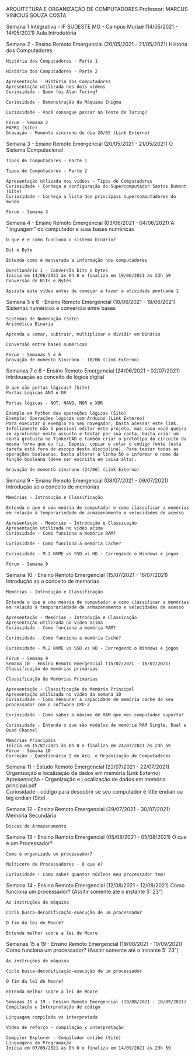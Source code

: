 ARQUITETURA E ORGANIZAÇÃO DE COMPUTADORES
Professor: MARCUS VINICIUS SOUZA COSTA

Semana 1 Integrativa - IF SUDESTE MG - Campus Muriaé (14/05/2021 - 14/05/2021)
  Aula Introdutória   

Semana 2 - Ensino Remoto Emergencial (20/05/2021 - 21/05/2021)
História dos Computadores

    História dos Computadores - Parte 1   

    História dos Computadores - Parte 2   

    Apresentação - História dos Computadores   
    Apresentação utilizada nos dois vídeos
    Curiosidade - Quem foi Alan Turing?   

    Curiosidade - Demonstração da Máquina Enigma   

    Curiosidade - Você consegue passar no Teste de Turing?   

    Fórum - Semana 2   
    PAPR1 (Site)   
    Gravação - Momento síncrono do dia 20/05 (Link Externo)   

Semana 3 - Ensino Remoto Emergencial (20/05/2021 - 21/05/2021)
    O Sistema Computacional

    Tipos de Computadores - Parte 1   

    Tipos de Computadores - Parte 2   

    Apresentação utlizada nos vídeos - Tipos de Computadores   
    Curiosidade - Conheça a configuração do Supercomputador Santos Dumont (Site)   
    Curiosidade - Conheça a lista dos principais supercomputadores do mundo   

    Fórum - Semana 3  


Semana 4 - Ensino Remoto Emergencial (03/06/2021 - 04/06/2021)
    A "linguagem" do computador e suas bases numéricas

    O que é e como funciona o sistema binário?   

    Bit e Byte   

    Entenda como é mensurada a informação nos computadores

    Questionário 1 - Conversão bits e bytes   
    Inicia em 14/06/2021 às 0h 0 e finaliza em 19/06/2021 às 23h 59
    Conversão de Bits e Bytes   

    Assista este vídeo antes de começar a fazer a atividade pontuada 1

Semana 5 e 6 - Ensino Remoto Emergencial (10/06/2021 - 18/06/2021)
    Sistemas numéricos e conversão entre bases

    Sistemas de Numeração (Site)   
    Aritmética Binária   

    Aprenda a somar, subtrair, multiplicar e dividir em binário

    Conversão entre bases numéricas   

    Fórum - Semanas 5 e 6   
    Gravação de momento Síncrono - 10/06 (Link Externo)   

Semanas 7 e 8 - Ensino Remoto Emergencial (24/06/2021 - 02/07/2021)
    Intrdouação ao conceito de lógica digital

    O que são portas lógicas? (Site)   
    Portas Lógicas AND e OR   

    Portas lógicas - NOT, NAND, NOR e XOR   

    Exemplo em Python das operações lógicas (Site)   
    Exemplo: Operações lógicas com Arduino (Link Externo)   
    Para executar o exemplo no seu navegador, basta acessar este link. Infelizmente não é possível editar este projeto, mas caso você queira se aprofundar neste assunto e testar por sua conta, basta criar um conta gratuita no TinkerCAD e também criar o protótipo do circuito da mesma forma que eu fiz. Depois. copiar e colar o código fonte (esta tarefa está fora do escopo desta disciplina). Para testar todas as operações booleanas, basta alterar a linha 50 e informar o nome da função booleana (deve ser escriita em caixa alta).

    Gravação de momento síncrono (24/06) (Link Externo)  


Semana 9 - Ensino Remoto Emergencial (08/07/2021 - 09/07/2021)
    Introdução ao o conceito de memórias

    Memórias - Introdução e Classificação   

    Entenda o que é uma meória de computador e como classificar a memórias em relação à temporariedade de armazenamento e velocidades de acesso

    Apresentação - Memórias - Introdução e Classicação   
    Apresentação utilizada no vídeo acima
    Curiosidade - Como funciona a memória RAM?   

    Curiosidade - Como funciona a memória Cache?   

    Curiosidade - M.2 NVME vs SSD vs HD - Carregando o Windows e jogos   

    Fórum - Semana 9   


Semana 10 - Ensino Remoto Emergencial (15/07/2021 - 16/07/2021)
    Introdução ao o conceito de memórias

    Memórias - Introdução e Classificação   

    Entenda o que é uma meória de computador e como classificar a memórias em relação à temporariedade de armazenamento e velocidades de acesso

    Apresentação - Memórias - Introdução e Classicação   
    Apresentação utilizada no vídeo acima
    Curiosidade - Como funciona a memória RAM?   

    Curiosidade - Como funciona a memória Cache?   

    Curiosidade - M.2 NVME vs SSD vs HD - Carregando o Windows e jogos   

    Fórum - Semana 9   
    Semana 10 - Ensino Remoto Emergencial (15/07/2021 - 16/07/2021)
    Classificação de memórias primárias

    Classificação de Memórias Primárias   

    Apresentação - Classificação de Memória Principal   
    Apresentação utilizada no vídeo da semana 10
    Curiosidade - Como mensurar a capacidade de memória cache do seu processador com o software CPU-Z   

    Curiosidade - Como saber o máximo de RAM que meu computador suporta?   

    Curiosidade - Entenda o que são módulos de memória RAM Single, Dual e Quad Channel   

    Memórias Principais   
    Inicia em 15/07/2021 às 0h 0 e finaliza em 24/07/2021 às 23h 59
    Fórum - Semana 10   
    Correção - Questionário 2 de Arq. e Organização de Computadores   


Semana 11 - Estudo Remoto Emergencial (22/07/2021 - 22/07/2021)
    Organização e localização de dados em memória (Link  Externo)   
    Apresentação - Organização e Localização de dados em memória principal.pdf   
    Curiosidade - código para descobrir se seu computador é little endian ou big endian (Site)   

Semana 12 - Ensino Remoto Emergencial (29/07/2021 - 30/07/2021)
    Memória Secundária

    Discos de Armazenamento   

Semana 13 - Ensino Remoto Emergencial (05/08/2021 - 05/08/2021)
    O que é um Processador?   

    Como é organizado um processador?   

    Multicore de Processadores - O que é?   

    Curiosidade - Como saber quantos núcleos meu processador tem? 

Semana 14 - Ensino Remoto Emergencial (12/08/2021 - 12/08/2021)
    Como funciona um processador? (Assitir somente até o instante 5' 23")   

    As instruções de máquina   

    Ciclo busca-decodificação-execução de um processador   

    O fim da lei de Moore?   

    Entenda melhor sobre a lei de Moore


Semanas 15 a 19 - Ensino Remoto Emergencial (19/08/2021 - 10/09/2021)
    Como funciona um processador? (Assitir somente até o instante 5' 23")   

    As instruções de máquina   

    Ciclo busca-decodificação-execução de um processador   

    O fim da lei de Moore?   

    Entenda melhor sobre a lei de Moore

    Semanas 15 a 19 - Ensino Remoto Emergencial (19/08/2021 - 10/09/2021)
    Compilação e Interpretação de código

    Linguagem compilada vs interpretada   

    Vídeo de reforço - compilação x interpretação   

    Compiler Explorer - Compilador onlibe (Site)   
    Linguagens de Programação   
    Inicia em 07/09/2021 às 0h 0 e finaliza em 14/09/2021 às 23h 59






























